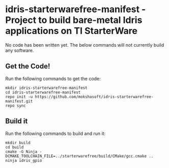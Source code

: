 # idris-starterwarefree-manifest - Project to build bare-metal Idris applications on TI StarterWare
No code has been written yet. The below commands will not currently build any software.

## Get the Code!

Run the following commands to get the code:
```
mkdir idris-starterwarefree-manifest
cd idris-starterwarefree-manifest
repo init -u https://github.com/mokshasoft/idris-starterwarefree-manifest.git
repo sync
```

## Build it

Run the following commands to build and run it:

```
mkdir build
cd build
cmake -G Ninja -DCMAKE_TOOLCHAIN_FILE=../starterwarefree/build/CMake/gcc.cmake ..
ninja idris_gpio
```
